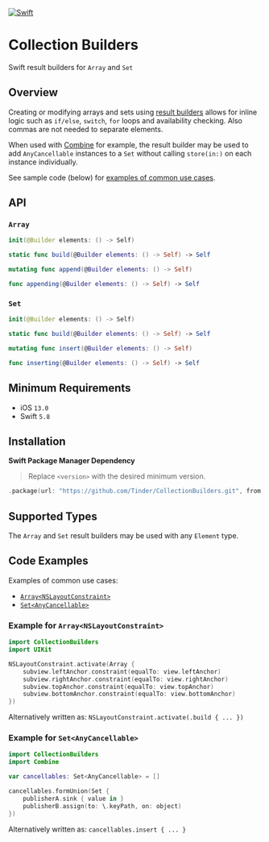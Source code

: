 [![Swift](https://github.com/Tinder/CollectionBuilders/actions/workflows/swift.yml/badge.svg?event=push)](https://github.com/Tinder/CollectionBuilders/actions/workflows/swift.yml)

# Collection Builders

Swift result builders for `Array` and `Set`

## Overview

Creating or modifying arrays and sets using [result builders](https://docs.swift.org/swift-book/documentation/the-swift-programming-language/advancedoperators#Result-Builders) allows for inline logic such as `if/else`, `switch`, `for` loops and availability checking. Also commas are not needed to separate elements. 

When used with [Combine](https://developer.apple.com/documentation/combine) for example, the result builder may be used to add `AnyCancellable` instances to a `Set` without calling `store(in:)` on each instance individually.

See sample code (below) for [examples of common use cases](#code-examples).

## API

### `Array`

```swift
init(@Builder elements: () -> Self)
```

```swift
static func build(@Builder elements: () -> Self) -> Self
```

```swift
mutating func append(@Builder elements: () -> Self)
```

```swift
func appending(@Builder elements: () -> Self) -> Self
```

### `Set`

```swift
init(@Builder elements: () -> Self)
```

```swift
static func build(@Builder elements: () -> Self) -> Self
```

```swift
mutating func insert(@Builder elements: () -> Self)
```

```swift
func inserting(@Builder elements: () -> Self) -> Self
```

## Minimum Requirements

- iOS `13.0`
- Swift `5.8`

## Installation

**Swift Package Manager Dependency**

> Replace `<version>` with the desired minimum version.

```swift
.package(url: "https://github.com/Tinder/CollectionBuilders.git", from: "<version>")
```

## Supported Types

The `Array` and `Set` result builders may be used with any `Element` type.

## Code Examples

Examples of common use cases:

- [`Array<NSLayoutConstraint>`](#example-for-arraynslayoutconstraint)
- [`Set<AnyCancellable>`](#example-for-setanycancellable)

### Example for `Array<NSLayoutConstraint>`

```swift
import CollectionBuilders
import UIKit

NSLayoutConstraint.activate(Array {
    subview.leftAnchor.constraint(equalTo: view.leftAnchor)
    subview.rightAnchor.constraint(equalTo: view.rightAnchor)
    subview.topAnchor.constraint(equalTo: view.topAnchor)
    subview.bottomAnchor.constraint(equalTo: view.bottomAnchor)
})
```

Alternatively written as: `NSLayoutConstraint.activate(.build { ... })`

### Example for `Set<AnyCancellable>`

```swift
import CollectionBuilders
import Combine

var cancellables: Set<AnyCancellable> = []

cancellables.formUnion(Set {
    publisherA.sink { value in }
    publisherB.assign(to: \.keyPath, on: object)
})
```

Alternatively written as: `cancellables.insert { ... }`
